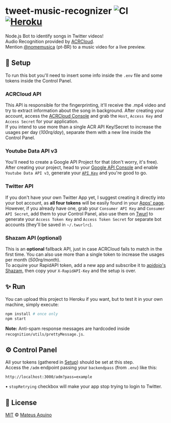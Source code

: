 # tweet-music-recognizer ![CI](https://github.com/MateusAquino/tweet-music-recognizer/workflows/CI/badge.svg) [![Heroku](http://heroku-shields.herokuapp.com/tweet-music-recognizer)](https://tweet-music-recognizer.herokuapp.com)
Node.js Bot to identify songs in Twitter videos!  
Audio Recognition provided by [ACRCloud](https://www.acrcloud.com/).  
Mention [@nomemusica](https://twitter.com/nomemusica) (pt-BR) to a music video for a live preview.

## 🚀 Setup
To run this bot you'll need to insert some info inside the `.env` file and some tokens inside the Control Panel.

### ACRCloud API
This API is responsible for the fingerprinting, it'll receive the .mp4 video and try to extract information about the song in background.
After creating your account, access the [ACRCloud Console](https://us-console.acrcloud.com/service/avr) and grab the `Host`, `Access Key` and `Access Secret` for your application.  
If you intend to use more than a single ACR API Key/Secret to increase the usages per day (*100rq/day*), separate them with a new line inside the Control Panel.

### Youtube Data API v3
You'll need to create a Google API Project for that (don't worry, it's free). After creating your project, head to your [Google API Console](https://console.developers.google.com) and enable `Youtube Data API v3`, generate your [`API Key`](https://console.developers.google.com/apis/credentials) and you're good to go.

### Twitter API
If you don't have your own Twitter App yet, I suggest creating it directly into your bot account, as **all four tokens** will be easily found in your [Apps' page](https://developer.twitter.com/en/apps/). However, if you already have one, grab your `Consumer API Key` and `Consumer API Secret`, add them to your Control Panel, also use them on [Twurl](https://developer.twitter.com/en/docs/tutorials/using-twurl) to generate your `Access Token Key` and `Access Token Secret` for separate bot accounts (they'll be saved in `~/.twurlrc`).

### Shazam API (optional)
This is an **optional** fallback API, just in case ACRCloud fails to match in the first time. You can also use more than a single token to increase the usages per month (*500rq/month*).  
To acquire your RapidAPI token, add a new app and subscribe it to [apidojo's Shazam](https://rapidapi.com/apidojo/api/shazam), then copy your `X-RapidAPI-Key` and the setup is over.

## ✨ Run
You can upload this project to Heroku if you want, but to test it in your own machine, simply execute:

```bash
npm install # once only
npm start
```

**Note:** Anti-spam response messages are hardcoded inside `recognition/utils/prettyMessage.js`.

## ⚙️ Control Panel
All your tokens (gathered in [Setup](https://github.com/MateusAquino/tweet-music-recognizer#-setup)) should be set at this step.  
Access the `/adm` endpoint passing your `backendpass` (from `.env`) like this:  

```
http://localhost:3000/adm?pass=example
```

• `stopRetrying` checkbox will make your app stop trying to login to Twitter.

## 📜 License

[MIT](./LICENSE) &copy; [Mateus Aquino](https://www.linkedin.com/in/mateusaquino/)
